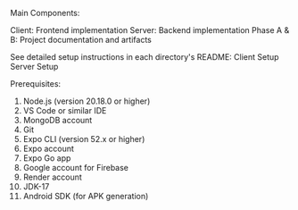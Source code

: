 Main Components:

Client: Frontend implementation 
Server: Backend implementation 
Phase A & B: Project documentation and artifacts


See detailed setup instructions in each directory's README:
Client Setup
Server Setup

Prerequisites:
1. Node.js (version 20.18.0 or higher)
2. VS Code or similar IDE
3. MongoDB account
4. Git
5. Expo CLI (version 52.x or higher)
6. Expo account
7. Expo Go app
8. Google account for Firebase
9. Render account
10. JDK-17
11. Android SDK (for APK generation)
